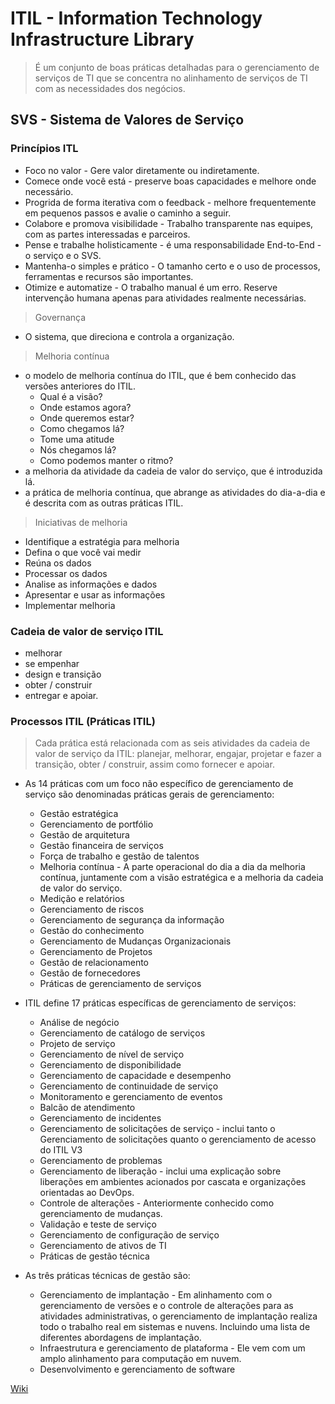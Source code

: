 # ITIL - Information Technology Infrastructure Library

> É um conjunto de boas práticas detalhadas para o gerenciamento de serviços de TI que se concentra no alinhamento de serviços de TI com as necessidades dos negócios.

## SVS -  Sistema de Valores de Serviço

### Princípios ITL

* Foco no valor - Gere valor diretamente ou indiretamente.
* Comece onde você está - preserve boas capacidades e melhore onde necessário.
* Progrida de forma iterativa com o feedback - melhore frequentemente em pequenos passos e avalie o caminho a seguir.
* Colabore e promova visibilidade - Trabalho transparente nas equipes, com as partes interessadas e parceiros.
* Pense e trabalhe holisticamente - é uma responsabilidade End-to-End - o serviço e o SVS.
* Mantenha-o simples e prático - O tamanho certo e o uso de processos, ferramentas e recursos são importantes.
* Otimize e automatize - O trabalho manual é um erro. Reserve intervenção humana apenas para atividades realmente necessárias.

> Governança

* O sistema, que direciona e controla a organização.

> Melhoria contínua

* o modelo de melhoria contínua do ITIL, que é bem conhecido das versões anteriores do ITIL.
    * Qual é a visão?
    * Onde estamos agora?
    * Onde queremos estar?
    * Como chegamos lá?
    * Tome uma atitude
    * Nós chegamos lá?
    * Como podemos manter o ritmo?
* a melhoria da atividade da cadeia de valor do serviço, que é introduzida lá.
* a prática de melhoria contínua, que abrange as atividades do dia-a-dia e é descrita com as outras práticas ITIL.

> Iniciativas de melhoria

* Identifique a estratégia para melhoria
* Defina o que você vai medir
* Reúna os dados
* Processar os dados
* Analise as informações e dados
* Apresentar e usar as informações
* Implementar melhoria

### Cadeia de valor de serviço ITIL

* melhorar
* se empenhar
* design e transição
* obter / construir
* entregar e apoiar.


### Processos ITIL (Práticas ITIL)

> Cada prática está relacionada com as seis atividades da cadeia de valor de serviço da ITIL: planejar, melhorar, engajar, projetar e fazer a transição, obter / construir, assim como fornecer e apoiar.

* As 14 práticas com um foco não específico de gerenciamento de serviço são denominadas práticas gerais de gerenciamento:
    * Gestão estratégica
    * Gerenciamento de portfólio
    * Gestão de arquitetura
    * Gestão financeira de serviços
    * Força de trabalho e gestão de talentos
    * Melhoria contínua - A parte operacional do dia a dia da melhoria contínua, juntamente com a visão estratégica e a melhoria da cadeia de valor do serviço.
    * Medição e relatórios
    * Gerenciamento de riscos
    * Gerenciamento de segurança da informação
    * Gestão do conhecimento
    * Gerenciamento de Mudanças Organizacionais
    * Gerenciamento de Projetos
    * Gestão de relacionamento
    * Gestão de fornecedores
    * Práticas de gerenciamento de serviços

* ITIL define 17 práticas específicas de gerenciamento de serviços:
    * Análise de negócio
    * Gerenciamento de catálogo de serviços
    * Projeto de serviço
    * Gerenciamento de nível de serviço
    * Gerenciamento de disponibilidade
    * Gerenciamento de capacidade e desempenho
    * Gerenciamento de continuidade de serviço
    * Monitoramento e gerenciamento de eventos
    * Balcão de atendimento
    * Gerenciamento de incidentes
    * Gerenciamento de solicitações de serviço - inclui tanto o Gerenciamento de solicitações quanto o gerenciamento de acesso do ITIL V3
    * Gerenciamento de problemas
    * Gerenciamento de liberação - inclui uma explicação sobre liberações em ambientes acionados por cascata e organizações orientadas ao DevOps.
    * Controle de alterações - Anteriormente conhecido como gerenciamento de mudanças.
    * Validação e teste de serviço
    * Gerenciamento de configuração de serviço
    * Gerenciamento de ativos de TI
    * Práticas de gestão técnica

* As três práticas técnicas de gestão são:
    * Gerenciamento de implantação - Em alinhamento com o gerenciamento de versões e o controle de alterações para as atividades administrativas, o gerenciamento de implantação realiza todo o trabalho real em sistemas e nuvens. Incluindo uma lista de diferentes abordagens de implantação.
    * Infraestrutura e gerenciamento de plataforma - Ele vem com um amplo alinhamento para computação em nuvem.
    * Desenvolvimento e gerenciamento de software





[Wiki](https://pt.wikipedia.org/wiki/Information_Technology_Infrastructure_Library#cite_note-8)
